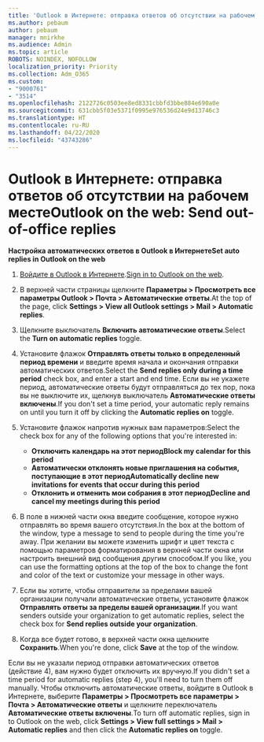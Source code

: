 ```yaml
---
title: 'Outlook в Интернете: отправка ответов об отсутствии на рабочем месте'
ms.author: pebaum
author: pebaum
manager: mnirkhe
ms.audience: Admin
ms.topic: article
ROBOTS: NOINDEX, NOFOLLOW
localization_priority: Priority
ms.collection: Adm_O365
ms.custom:
- "9000761"
- "3514"
ms.openlocfilehash: 2122726c0503ee8ed8331cbbfd3bbe884e690a0e
ms.sourcegitcommit: 631cbb5f03e5371f0995e976536d24e9d13746c3
ms.translationtype: HT
ms.contentlocale: ru-RU
ms.lasthandoff: 04/22/2020
ms.locfileid: "43743286"
---
```

# <a name="outlook-on-the-web-send-out-of-office-replies"></a><span data-ttu-id="62d3e-102">Outlook в Интернете: отправка ответов об отсутствии на рабочем месте</span><span class="sxs-lookup"><span data-stu-id="62d3e-102">Outlook on the web: Send out-of-office replies</span></span>

<span data-ttu-id="62d3e-103">**Настройка автоматических ответов в Outlook в Интернете**</span><span class="sxs-lookup"><span data-stu-id="62d3e-103">**Set auto replies in Outlook on the web**</span></span>

1. <span data-ttu-id="62d3e-104">[Войдите в Outlook в Интернете](https://support.office.com/article/how-to-sign-in-to-outlook-on-the-web-763fab4d-0138-4814-b450-37fc286bcb79).</span><span class="sxs-lookup"><span data-stu-id="62d3e-104">[Sign in to Outlook on the web](https://support.office.com/article/how-to-sign-in-to-outlook-on-the-web-763fab4d-0138-4814-b450-37fc286bcb79).</span></span>

2. <span data-ttu-id="62d3e-105">В верхней части страницы щелкните **Параметры > Просмотреть все параметры Outlook > Почта > Автоматические ответы**.</span><span class="sxs-lookup"><span data-stu-id="62d3e-105">At the top of the page, click **Settings > View all Outlook settings > Mail > Automatic replies**.</span></span>

3. <span data-ttu-id="62d3e-106">Щелкните выключатель **Включить автоматические ответы**.</span><span class="sxs-lookup"><span data-stu-id="62d3e-106">Select the **Turn on automatic replies** toggle.</span></span>

4. <span data-ttu-id="62d3e-107">Установите флажок **Отправлять ответы только в определенный период времени** и введите время начала и окончания отправки автоматических ответов.</span><span class="sxs-lookup"><span data-stu-id="62d3e-107">Select the **Send replies only during a time period** check box, and enter a start and end time.</span></span> <span data-ttu-id="62d3e-108">Если вы не укажете период, автоматические ответы будут отправляться до тех пор, пока вы не выключите их, щелкнув выключатель **Автоматические ответы включены**.</span><span class="sxs-lookup"><span data-stu-id="62d3e-108">If you don't set a time period, your automatic reply remains on until you turn it off by clicking the **Automatic replies on** toggle.</span></span>

5. <span data-ttu-id="62d3e-109">Установите флажок напротив нужных вам параметров:</span><span class="sxs-lookup"><span data-stu-id="62d3e-109">Select the check box for any of the following options that you're interested in:</span></span>
    - <span data-ttu-id="62d3e-110">**Отключить календарь на этот период**</span><span class="sxs-lookup"><span data-stu-id="62d3e-110">**Block my calendar for this period**</span></span>
    - <span data-ttu-id="62d3e-111">**Автоматически отклонять новые приглашения на события, поступающие в этот период**</span><span class="sxs-lookup"><span data-stu-id="62d3e-111">**Automatically decline new invitations for events that occur during this period**</span></span>
    - <span data-ttu-id="62d3e-112">**Отклонить и отменить мои собрания в этот период**</span><span class="sxs-lookup"><span data-stu-id="62d3e-112">**Decline and cancel my meetings during this period**</span></span>

6. <span data-ttu-id="62d3e-113">В поле в нижней части окна введите сообщение, которое нужно отправлять во время вашего отсутствия.</span><span class="sxs-lookup"><span data-stu-id="62d3e-113">In the box at the bottom of the window, type a message to send to people during the time you're away.</span></span> <span data-ttu-id="62d3e-114">При желании вы можете изменить шрифт и цвет текста с помощью параметров форматирования в верхней части окна или настроить внешний вид сообщения другим способом.</span><span class="sxs-lookup"><span data-stu-id="62d3e-114">If you like, you can use the formatting options at the top of the box to change the font and color of the text or customize your message in other ways.</span></span>

7. <span data-ttu-id="62d3e-115">Если вы хотите, чтобы отправители за пределами вашей организации получали автоматические ответы, установите флажок **Отправлять ответы за пределы вашей организации**.</span><span class="sxs-lookup"><span data-stu-id="62d3e-115">If you want senders outside your organization to get automatic replies, select the check box for **Send replies outside your organization**.</span></span>

8. <span data-ttu-id="62d3e-116">Когда все будет готово, в верхней части окна щелкните **Сохранить**.</span><span class="sxs-lookup"><span data-stu-id="62d3e-116">When you're done, click **Save** at the top of the window.</span></span>

<span data-ttu-id="62d3e-117">Если вы не указали период отправки автоматических ответов (действие 4), вам нужно будет отключить их вручную.</span><span class="sxs-lookup"><span data-stu-id="62d3e-117">If you didn't set a time period for automatic replies (step 4), you'll need to turn them off manually.</span></span> <span data-ttu-id="62d3e-118">Чтобы отключить автоматические ответы, войдите в Outlook в Интернете, выберите **Параметры > Просмотреть все параметры > Почта > Автоматические ответы** и щелкните переключатель **Автоматические ответы включены**.</span><span class="sxs-lookup"><span data-stu-id="62d3e-118">To turn off automatic replies, sign in to Outlook on the web, click **Settings > View full settings > Mail > Automatic replies** and then click the **Automatic replies on** toggle.</span></span>

